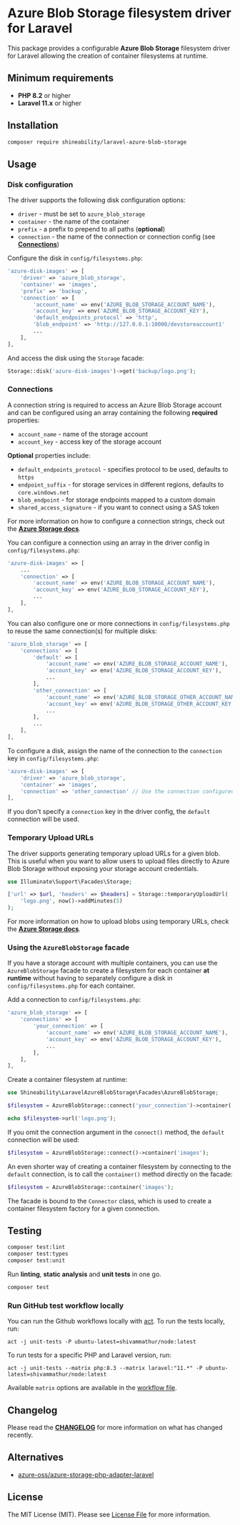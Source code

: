 # Azure Blob Storage filesystem driver for Laravel

This package provides a configurable **Azure Blob Storage** filesystem driver for Laravel allowing the creation of container filesystems at runtime.

## Minimum requirements

- **PHP 8.2** or higher
- **Laravel 11.x** or higher

## Installation

```bash
composer require shineability/laravel-azure-blob-storage
```

## Usage

### Disk configuration

The driver supports the following disk configuration options:

- `driver` - must be set to `azure_blob_storage`
- `container` - the name of the container
- `prefix` - a prefix to prepend to all paths (**optional**)
- `connection` - the name of the connection or connection config (see [**Connections**](#connections))

Configure the disk in `config/filesystems.php`:

```php
'azure-disk-images' => [
    'driver' => 'azure_blob_storage',
    'container' => 'images',
    'prefix' => 'backup',
    'connection' => [
        'account_name' => env('AZURE_BLOB_STORAGE_ACCOUNT_NAME'),
        'account_key' => env('AZURE_BLOB_STORAGE_ACCOUNT_KEY'),
        'default_endpoints_protocol' => 'http',
        'blob_endpoint' => 'http://127.0.0.1:10000/devstoreaccount1'
        ...
    ],
],
```

And access the disk using the `Storage` facade:

```php
Storage::disk('azure-disk-images')->get('backup/logo.png');
```

### Connections

A connection string is required to access an Azure Blob Storage account and can be configured
using an array containing the following **required** properties:

- `account_name` - name of the storage account
- `account_key` - access key of the storage account

**Optional** properties include:

- `default_endpoints_protocol` - specifies protocol to be used, defaults to `https`
- `endpoint_suffix` - for storage services in different regions, defaults to `core.windows.net`
- `blob_endpoint` - for storage endpoints mapped to a custom domain
- `shared_access_signature` - if you want to connect using a SAS token

For more information on how to configure a connection strings, check out the
[**Azure Storage docs**](https://docs.microsoft.com/en-us/azure/storage/common/storage-configure-connection-string).

You can configure a connection using an array in the driver config in `config/filesystems.php`:

```php
'azure-disk-images' => [
    ...
    'connection' => [
        'account_name' => env('AZURE_BLOB_STORAGE_ACCOUNT_NAME'),
        'account_key' => env('AZURE_BLOB_STORAGE_ACCOUNT_KEY'),
        ...
    ],
],
```

You can also configure one or more connections in `config/filesystems.php` to reuse the same connection(s) for multiple disks:

```php
'azure_blob_storage' => [
    'connections' => [
        'default' => [
            'account_name' => env('AZURE_BLOB_STORAGE_ACCOUNT_NAME'),
            'account_key' => env('AZURE_BLOB_STORAGE_ACCOUNT_KEY'),
            ...
        ],
        'other_connection' => [
            'account_name' => env('AZURE_BLOB_STORAGE_OTHER_ACCOUNT_NAME'),
            'account_key' => env('AZURE_BLOB_STORAGE_OTHER_ACCOUNT_KEY'),
            ...
        ],
        ...
    ],
],
```

To configure a disk, assign the name of the connection to the `connection` key in `config/filesystems.php`:

```php
'azure-disk-images' => [
    'driver' => 'azure_blob_storage',
    'container' => 'images',
    'connection' => 'other_connection' // Use the connection configured in `config/filesystems.php` instead of an array
],
```

If you don't specify a `connection` key in the driver config, the `default` connection will be used.

### Temporary Upload URLs

The driver supports generating temporary upload URLs for a given blob. This is useful when you want to allow users to upload files directly to Azure Blob Storage without exposing your storage account credentials.

```php
use Illuminate\Support\Facades\Storage;

['url' => $url, 'headers' => $headers] = Storage::temporaryUploadUrl(
    'logo.png', now()->addMinutes(5)
);
```

For more information on how to upload blobs using temporary URLs, check the
[**Azure Storage docs**](https://learn.microsoft.com/en-us/rest/api/storageservices/put-blob).

### Using the `AzureBlobStorage` facade

If you have a storage account with multiple containers, you can use the `AzureBlobStorage` facade to create a filesystem
for each container **at runtime** without having to separately configure a disk in `config/filesystems.php` for each container.

Add a connection to `config/filesystems.php`:

```php
'azure_blob_storage' => [
    'connections' => [
        'your_connection' => [
            'account_name' => env('AZURE_BLOB_STORAGE_ACCOUNT_NAME'),
            'account_key' => env('AZURE_BLOB_STORAGE_ACCOUNT_KEY'),
            ...
        ],
    ],
],
```

Create a container filesystem at runtime:

```php
use Shineability\LaravelAzureBlobStorage\Facades\AzureBlobStorage;

$filesystem = AzureBlobStorage::connect('your_connection')->container('images');

echo $filesystem->url('logo.png'); 
```

If you omit the connection argument in the `connect()` method, the `default` connection will be used:

```php
$filesystem = AzureBlobStorage::connect()->container('images');
```

An even shorter way of creating a container filesystem by connecting to the `default` connection,
is to call the `container()` method directly on the facade:

```php  
$filesystem = AzureBlobStorage::container('images');
```

The facade is bound to the `Connector` class, which is used to create a container filesystem factory for a given connection.

## Testing

```bash
composer test:lint
composer test:types
composer test:unit
```

Run **linting**, **static analysis** and **unit tests** in one go.

```bash
composer test
```

### Run GitHub test workflow locally

You can run the Github workflows locally with [act](https://github.com/nektos/act). To run the tests locally, run:

```
act -j unit-tests -P ubuntu-latest=shivammathur/node:latest
```

To run tests for a specific PHP and Laravel version, run:

```
act -j unit-tests --matrix php:8.3 --matrix laravel:"11.*" -P ubuntu-latest=shivammathur/node:latest
```

Available `matrix` options are available in the [workflow file](.github/workflows/unit-tests.yml).

## Changelog

Please read the [**CHANGELOG**](CHANGELOG.md) for more information on what has changed recently.

## Alternatives

- [azure-oss/azure-storage-php-adapter-laravel](https://github.com/Azure-OSS/azure-storage-php-adapter-laravel)

## License

The MIT License (MIT). Please see [License File](LICENSE.md) for more information.
